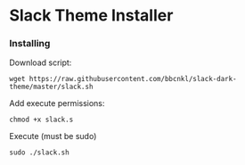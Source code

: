 # Slack Theme Installer

### Installing
Download script:
```
wget https://raw.githubusercontent.com/bbcnkl/slack-dark-theme/master/slack.sh
```

Add execute permissions:
```
chmod +x slack.s
```

Execute (must be sudo)
```
sudo ./slack.sh
```


